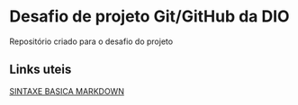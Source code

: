 # Desafio de projeto Git/GitHub da DIO
Repositório criado para o desafio do projeto

## Links uteis
[SINTAXE BASICA MARKDOWN](https://www.markdownguide.org/basic-syntax/)
